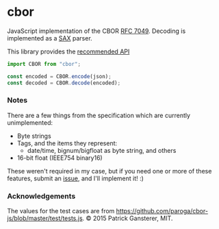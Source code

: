 # cbor

JavaScript implementation of the CBOR [RFC 7049](https://tools.ietf.org/html/rfc7049). Decoding is implemented as a [SAX](https://en.wikipedia.org/wiki/Simple_API_for_XML) parser.

This library provides the [recommended API](http://cbor.io/impls.html)

```js
import CBOR from "cbor";

const encoded = CBOR.encode(json);
const decoded = CBOR.decode(encoded);
```

### Notes

There are a few things from the specification which are currently unimplemented:

-   Byte strings
-   Tags, and the items they represent:
    -   date/time, bignum/bigfloat as byte string, and others
-   16-bit float (IEEE754 binary16)

These weren't required in my case, but if you need one or more of these features, submit an [issue](https://github.com/jprochazk/cbor/issues), and I'll implement it! :)

### Acknowledgements

The values for the test cases are from https://github.com/paroga/cbor-js/blob/master/test/tests.js. © 2015 Patrick Gansterer, MIT.
